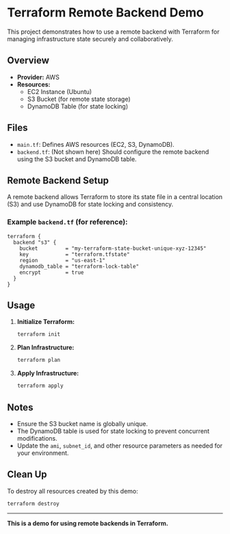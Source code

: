 # Terraform Remote Backend Demo

This project demonstrates how to use a remote backend with Terraform for managing infrastructure state securely and collaboratively.

## Overview

- **Provider:** AWS
- **Resources:**
  - EC2 Instance (Ubuntu)
  - S3 Bucket (for remote state storage)
  - DynamoDB Table (for state locking)

## Files

- `main.tf`: Defines AWS resources (EC2, S3, DynamoDB).
- `backend.tf`: (Not shown here) Should configure the remote backend using the S3 bucket and DynamoDB table.

## Remote Backend Setup

A remote backend allows Terraform to store its state file in a central location (S3) and use DynamoDB for state locking and consistency.

### Example `backend.tf` (for reference):

```hcl
terraform {
  backend "s3" {
    bucket         = "my-terraform-state-bucket-unique-xyz-12345"
    key            = "terraform.tfstate"
    region         = "us-east-1"
    dynamodb_table = "terraform-lock-table"
    encrypt        = true
  }
}
```

## Usage

1. **Initialize Terraform:**
   ```bash
   terraform init
   ```
2. **Plan Infrastructure:**
   ```bash
   terraform plan
   ```
3. **Apply Infrastructure:**
   ```bash
   terraform apply
   ```

## Notes
- Ensure the S3 bucket name is globally unique.
- The DynamoDB table is used for state locking to prevent concurrent modifications.
- Update the `ami`, `subnet_id`, and other resource parameters as needed for your environment.

## Clean Up
To destroy all resources created by this demo:
```bash
terraform destroy
```

---

**This is a demo for using remote backends in Terraform.**
